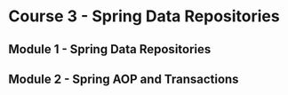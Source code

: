 # Course 3 - Spring Data Repositories

## Module 1 - Spring Data Repositories
## Module 2 - Spring AOP and Transactions